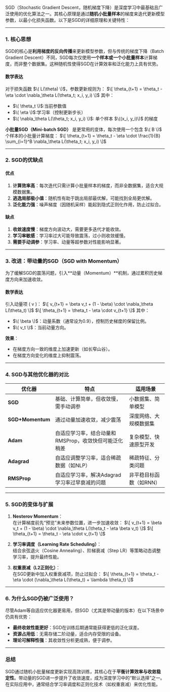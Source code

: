 SGD（Stochastic Gradient Descent，随机梯度下降）是深度学习中最基础且广泛使用的优化算法之一。其核心原理是通过**随机小批量样本**的梯度来迭代更新模型参数，以最小化损失函数。以下是SGD的详细原理和关键特性：

---

### **1. 核心思想**
SGD的核心是**利用梯度的反向传播**来更新模型参数，但与传统的梯度下降（Batch Gradient Descent）不同，SGD每次仅使用**一个样本或一个小批量样本**计算梯度，而非整个数据集。这种随机性使得SGD在计算效率和泛化能力上具有优势。

#### **数学表达**
对于损失函数 $\( L(\theta) \)$，参数更新规则为：
$\[
\theta_{t+1} = \theta_t - \eta \cdot \nabla_\theta L(\theta_t; x_i, y_i)
\]$
其中：
- $\( \theta_t \)$:当前参数值
- $\( \eta \)$:学习率（控制更新步长）
- $\( \nabla_\theta L(\theta_t; x_i, y_i) \)$: 单个样本 $\((x_i, y_i)\)$ 的梯度

**小批量SGD（Mini-batch SGD）** 是更常用的变体，每次使用一个包含 $\( B \)$ 个样本的小批量计算梯度：
$\[
\theta_{t+1} = \theta_t - \eta \cdot \frac{1}{B} \sum_{i=1}^B \nabla_\theta L(\theta_t; x_i, y_i)
\]$

---

### **2. SGD的优缺点**
#### **优点**
1. **计算效率高**：每次迭代只需计算小批量样本的梯度，而非全数据集，适合大规模数据集。
2. **逃逸局部极小值**：随机性有助于跳出局部最优解，可能找到全局更优解。
3. **泛化能力强**：噪声梯度（因随机采样）能起到隐式正则化作用，防止过拟合。

#### **缺点**
1. **收敛速度慢**：梯度方向波动大，需要更多迭代才能收敛。
2. **学习率敏感**：学习率过大可能导致震荡，过小则收敛缓慢。
3. **需要手动调参**：学习率、动量等超参数对性能影响显著。

---

### **3. 改进：带动量的SGD（SGD with Momentum）**
为了缓解SGD的震荡问题，引入**动量（Momentum）**机制，通过累积历史梯度方向来加速收敛。

#### **数学表达**
引入动量项 \( v \)：
$\[
v_{t+1} = \beta v_t + (1 - \beta) \cdot \nabla_\theta L(\theta_t)
\]$
$\[
\theta_{t+1} = \theta_t - \eta \cdot v_{t+1}
\]$
其中：
- $\( \beta \)$：动量系数（通常设为0.9），控制历史梯度的保留比例。
- $\( v_t \)$：当前动量方向。

**效果**：
- 在梯度方向一致的维度上加速更新（如长窄山谷）。
- 在梯度方向变化的维度上抑制震荡。

---

### **4. SGD与其他优化器的对比**
| 优化器          | 特点                                                                 | 适用场景                     |
|-----------------|----------------------------------------------------------------------|------------------------------|
| **SGD**         | 基础、计算简单，但收敛慢，需手动调参                                 | 小数据集、简单模型           |
| **SGD+Momentum**| 通过动量加速收敛，减少震荡                                           | 深度网络、大规模数据集       |
| **Adam**        | 自适应学习率，结合动量和RMSProp，收敛快但可能泛化稍差               | 复杂模型、快速原型开发       |
| **Adagrad**     | 自适应调整学习率，适合稀疏数据（如NLP）                             | 稀疏特征、分类问题           |
| **RMSProp**     | 自适应学习率，解决Adagrad学习率过早衰减的问题                       | 非平稳目标函数（如RNN）     |

---

### **5. SGD的变体与扩展**
1. **Nesterov Momentum**：  
   在计算梯度前先“预览”未来参数位置，进一步加速收敛：
   $\[
   v_{t+1} = \beta v_t + (1 - \beta) \cdot \nabla_\theta L(\theta_t - \eta \beta v_t)
   \]$
   $\[
   \theta_{t+1} = \theta_t - \eta \cdot v_{t+1}
   \]$

2. **学习率调度（Learning Rate Scheduling）**：  
   结合余弦退火（Cosine Annealing）、阶梯衰减（Step LR）等策略动态调整学习率，提升最终性能。

3. **权重衰减（L2正则化）**：  
   在SGD更新中加入权重衰减项，防止过拟合：
   $\[
   \theta_{t+1} = \theta_t - \eta \cdot (\nabla_\theta L(\theta_t) + \lambda \theta_t)
   \]$

---

### **6. 为什么SGD仍被广泛使用？**
尽管Adam等自适应优化器更易用，但SGD（尤其是带动量的版本）在以下场景中仍具有优势：
- **最终收敛性能更好**：SGD在训练后期通常能获得更低的泛化误差。
- **资源占用低**：无需存储二阶动量，适合内存受限的设备。
- **理论可解释性强**：其收敛性分析更成熟，便于调参。

---

### **总结**
SGD通过随机小批量梯度更新实现高效训练，其核心在于**平衡计算效率与收敛稳定性**。带动量的SGD进一步提升了收敛速度，成为深度学习中的“默认选择”之一。在实际应用中，通常结合学习率调度和正则化技术（如权重衰减）来优化性能。
